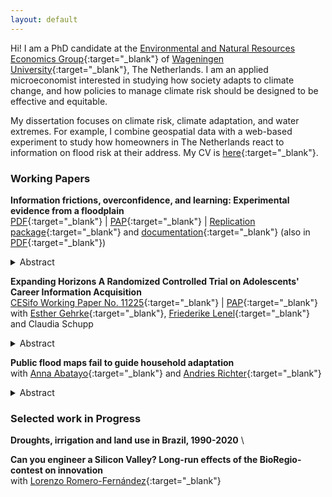 ```yaml
---
layout: default
---
```


Hi! I am a PhD candidate at the [Environmental and Natural Resources Economics Group](https://www.wur.nl/en/Research-Results/Chair-groups/Social-Sciences/Environmental-Economics-and-Natural-Resources-Group.htm){:target="_blank"} of [Wageningen University](https://www.wur.nl/){:target="_blank"}, The Netherlands. I am an applied microeconomist interested in studying how society adapts to climate change, and how policies to manage climate risk should be designed to be effective and equitable.

My dissertation focuses on climate risk, climate adaptation, and water extremes. For example, I combine geospatial data with a web-based experiment to study how homeowners in The Netherlands react to information on flood risk at their address. My CV is [here](/CV.pdf){:target="_blank"}.

### Working Papers

<b>Information frictions, overconfidence, and learning: Experimental evidence from a floodplain</b> \
[PDF](https://drive.google.com/file/d/12N7N-KCTPBidlzxtHDkb5e8cirPAoJeh/view?usp=sharing){:target="_blank"} | [PAP](https://osf.io/yxc3m){:target="_blank"} | [Replication package](https://github.com/SofiaBadini/experiment_floodplain){:target="_blank"} and [documentation](https://experiment-floodplain.readthedocs.io/en/latest/){:target="_blank"} (also in [PDF](https://experiment-floodplain.readthedocs.io/\_/downloads/en/latest/pdf/){:target="_blank"})
<details><summary><abstract>Abstract</abstract></summary> I use an online experiment to study whether offering information to floodplain residents is sufficient to change their perceived risk exposure and demand for insurance. Participants are offered information on the flood risk profile at their address and on the national rules over compensation of flood damages. I find that respondents tend to misperceive their risk category according to publicly available flood maps, but express high levels of confidence in their guesses. When not prompted to engage with the information they are offered, one third of them read nothing. When prompted to read information on their risk profile, respondents —particularly residents of high risk areas— tend to stop reading any further and report a lower willingness-to-pay for insurance, but do not update their beliefs differently on average. Spontaneous comments from participants suggest backlash to information emphasizing personal responsibility, concern over their house losing value, distrust towards information from government and media, and aversion to insurance companies.
 </details>

<b>Expanding Horizons A Randomized Controlled Trial on Adolescents' Career Information Acquisition</b> \
[CESifo Working Paper No. 11225](https://www.cesifo.org/en/publications/2024/working-paper/expanding-horizons-randomized-controlled-trial-adolescents-career){:target="_blank"} | [PAP](https://www.socialscienceregistry.org/trials/5461){:target="_blank"} \
with [Esther Gehrke](https://www.esthergehrke.com/){:target="_blank"}, [Friederike Lenel](https://www.pik-potsdam.de/members/flenel){:target="_blank"} and Claudia Schupp
<details><summary><abstract>Abstract</abstract></summary> We implement a randomized controlled trial in a low-income context to investigate whether students in lower-secondary school acquire information about potential career paths more effectively if this information is ordered by the congruence be- tween the careers and the students’ personality and preceded by a task that allows students to explore their own interests. We find that self-exploration in combination with the personalized display increases students’ information acquisition. Stu- dents also read about more diverse career paths. In particular, low-performing students shift their focus from occupations that require a university education towards potentially more achievable careers that require a high-school degree. </details>

<b>Public flood maps fail to guide household adaptation</b> \
with [Anna Abatayo](https://annabatayo.com/){:target="_blank"} and [Andries Richter](https://andriesrichter.com/){:target="_blank"}
<details><summary><abstract>Abstract</abstract></summary> Flooding is one of the most damaging natural disasters worldwide, disproportionately affecting vulnerable communi- ties. Climate change is expected to increase the frequency and intensity of flooding, necessitating effective adaptation across all levels of society. While higher expected flood damages call for stronger household adaptation, limited access to information and lacking resources may prevent optimal decisions. Despite advances in flood mapping and research on household adapta- tion, the link between expected damages and adaptation decisions remains unknown. Here, we study the relationship between household adaptation measures and flood exposure in the Netherlands – a “best case scenario” due to its accurate flood risk information and recent flood experiences. Using publicly available flood maps, a national hydraulic model, and a large-scale survey, we reveal a significant mismatch between private adaptation measures and objective flood risks. Expected damages could be reduced substantially if high-risk households invested more in adaptation relative to low-risk households. We also uncover high spatial heterogeneity in both flood risk and adaptation, posing challenges to identify vulnerable areas and sup- port adaptation efforts. These findings provide critical insights into the effectiveness of household adaptation, which holds important implications for public adaptation and policy design. </details>

### Selected work in Progress

<b>Droughts, irrigation and land use in Brazil, 1990-2020</b> \

<b>Can you engineer a Silicon Valley? Long-run effects of the BioRegio-contest on innovation</b> \
with [Lorenzo Romero-Fernández](https://sites.google.com/view/lorenzo-romero-fernandez){:target="_blank"}

